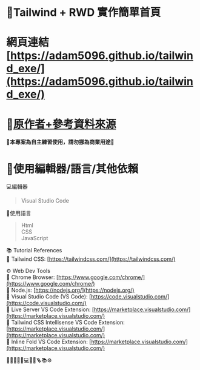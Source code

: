 # 🚀Tailwind + RWD 實作簡單首頁
# 網頁連結 [https://adam5096.github.io/tailwind_exe/](https://adam5096.github.io/tailwind_exe/)
# 🔗[原作者+參考資料來源](https://www.youtube.com/playlist?list=PL0Zuz27SZ-6M8znNpim8dRiICRrP5HPft)
**🚫本專案為自主練習使用，請勿挪為商業用途🚫**

# 🔧使用編輯器/語言/其他依賴
💻編輯器  
>Visual Studio Code

📝使用語言  
>Html  
>CSS  
>JavaScript

📚 Tutorial References  
🔗 Tailwind CSS: [https://tailwindcss.com/](https://tailwindcss.com/)  

⚙ Web Dev Tools  
🔗 Chrome Browser: [https://www.google.com/chrome/](https://www.google.com/chrome/)  
🔗 Node.js: [https://nodejs.org/](https://nodejs.org/)  
🔗 Visual Studio Code (VS Code): [https://code.visualstudio.com/](https://code.visualstudio.com/)  
🔗 Live Server VS Code Extension: [https://marketplace.visualstudio.com/](https://marketplace.visualstudio.com/)  
🔗 Tailwind CSS Intellisense VS Code Extension: [https://marketplace.visualstudio.com/](https://marketplace.visualstudio.com/)  
🔗 Inline Fold VS Code Extension: [https://marketplace.visualstudio.com/](https://marketplace.visualstudio.com/)  

🚀🔧🚫🏪🔗💻📝🔩🪜📚⚙
